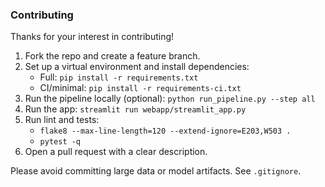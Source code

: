 ### Contributing

Thanks for your interest in contributing!

1. Fork the repo and create a feature branch.
2. Set up a virtual environment and install dependencies:
   - Full: `pip install -r requirements.txt`
   - CI/minimal: `pip install -r requirements-ci.txt`
3. Run the pipeline locally (optional): `python run_pipeline.py --step all`
4. Run the app: `streamlit run webapp/streamlit_app.py`
5. Run lint and tests:
   - `flake8 --max-line-length=120 --extend-ignore=E203,W503 .`
   - `pytest -q`
6. Open a pull request with a clear description.

Please avoid committing large data or model artifacts. See `.gitignore`.
